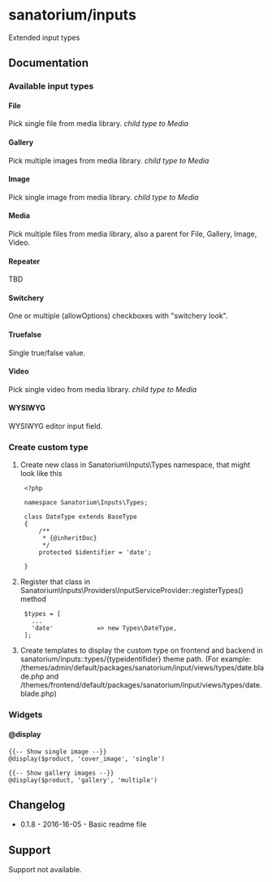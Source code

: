 # sanatorium/inputs

Extended input types

## Documentation

### Available input types

#### File

Pick single file from media library.
*child type to Media*

#### Gallery

Pick multiple images from media library.
*child type to Media*

#### Image

Pick single image from media library.
*child type to Media*

#### Media

Pick multiple files from media library, also a parent for File, Gallery, Image, Video.

#### Repeater

TBD

#### Switchery

One or multiple (allowOptions) checkboxes with "switchery look".

#### Truefalse

Single true/false value.

#### Video

Pick single video from media library.
*child type to Media*

#### WYSIWYG

WYSIWYG editor input field.

### Create custom type

1. Create new class in Sanatorium\Inputs\Types namespace, that might look like this

        <?php

        namespace Sanatorium\Inputs\Types;

        class DateType extends BaseType
        {
            /**
             * {@inheritDoc}
             */
            protected $identifier = 'date';

        }

2. Register that class in Sanatorium\Inputs\Providers\InputServiceProvider::registerTypes() method

        $types = [
          ...
          'date'		 	=> new Types\DateType,
        ];

3. Create templates to display the custom type on frontend and backend in sanatorium/inputs::types/{typeidentifider} theme path. (For example: /themes/admin/default/packages/sanatorium/input/views/types/date.blade.php and /themes/frontend/default/packages/sanatorium/input/views/types/date.blade.php)

### Widgets

#### @display

    {{-- Show single image --}}
    @display($product, 'cover_image', 'single')

    {{-- Show gallery images --}}
    @display($product, 'gallery', 'multiple')

## Changelog

- 0.1.8 - 2016-16-05 - Basic readme file

## Support

Support not available.
